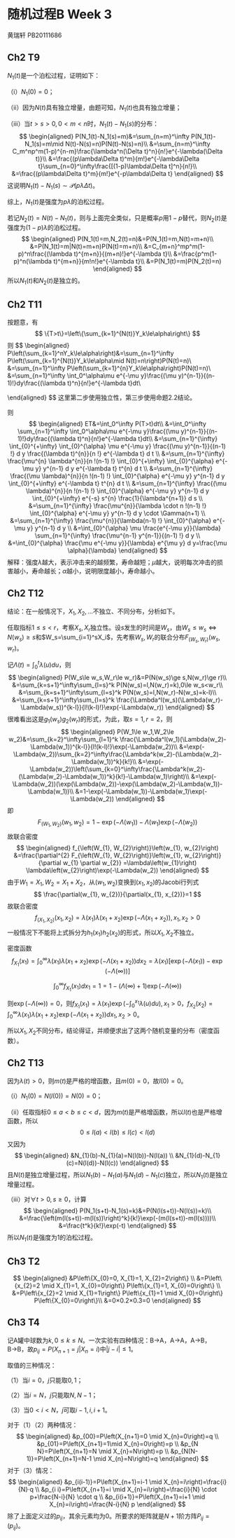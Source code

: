 # 随机过程B Week 3

黄瑞轩 PB20111686

## Ch2 T9

$N_1(t)$是一个泊松过程，证明如下：

（i）$N_1(0)=0$；

（ii）因为$N(t)$具有独立增量，由题可知，$N_1(t)$也具有独立增量；

（iii）当$t>s>0,0<m<n$时，$N_1(t)-N_1(s)$的分布：
$$
\begin{aligned}
P(N_1(t)-N_1(s)=m)&=\sum_{n=m}^\infty P(N_1(t)-N_1(s)=m\mid N(t)-N(s)=n)P(N(t)-N(s)=n)\\
&=\sum_{n=m}^\infty C_m^np^m(1-p)^{n-m}\frac{\lambda^n(\Delta t)^n}{n!}e^{-\lambda(\Delta t)}\\
&=\frac{(p\lambda\Delta t)^m}{m!}e^{-\lambda\Delta t}\sum_{n=0}^\infty\frac{[(1-p)\lambda\Delta t]^n}{n!}\\
&=\frac{(p\lambda\Delta t)^m}{m!}e^{-p\lambda\Delta t}
\end{aligned}
$$
这说明$N_1(t)-N_1(s)\sim\mathcal{P}(p\lambda\Delta t)$。

综上，$N_1(t)$是强度为$p\lambda$的泊松过程。

若记$N_2(t)=N(t)-N_1(t)$，则与上面完全类似，只是概率$p$用$1-p$替代，则$N_2(t)$是强度为$(1-p)\lambda$的泊松过程。
$$
\begin{aligned}
P(N_1(t)=m,N_2(t)=n)&=P(N_1(t)=m,N(t)=m+n)\\
&=P(N_1(t)=m|N(t)=m+n)P(N(t)=m+n)\\
&=C_{m+n}^mp^m(1-p)^n\frac{(\lambda t)^{m+n}}{(m+n)!}e^{-\lambda t}\\
&=\frac{p^m(1-p)^n(\lambda t)^{m+n}}{m!n!}e^{-\lambda t}\\
&=P(N_1(t)=m)P(N_2(t)=n)
\end{aligned}
$$
所以$N_1(t)$和$N_2(t)$是独立的。

## Ch2 T11

按题意，有
$$
\{T>t\}=\left\{\sum_{k=1}^{N(t)}Y_k\le\alpha\right\}
$$
则
$$
\begin{aligned}
P\left(\sum_{k=1}^nY_k\le\alpha\right)&=\sum_{n=1}^\infty P\left(\sum_{k=1}^{N(t)}Y_k\le\alpha\mid N(t)=n\right)P(N(t)=n)\\
&=\sum_{n=1}^\infty P\left(\sum_{k=1}^{n}Y_k\le\alpha\right)P(N(t)=n)\\
&=\sum_{n=1}^\infty \int_0^\alpha\mu e^{-\mu y}\frac{(\mu y)^{n-1}}{(n-1)!}dy\frac{(\lambda t)^n}{n!}e^{-\lambda t}dt\\

\end{aligned}
$$
这里第二步使用独立性，第三步使用命题2.2结论。

则
$$
\begin{aligned}
ET&=\int_0^\infty P(T>t)dt\\
&=\int_0^\infty \sum_{n=1}^\infty \int_0^\alpha\mu e^{-\mu y}\frac{(\mu y)^{n-1}}{(n-1)!}dy\frac{(\lambda t)^n}{n!}e^{-\lambda t}dt\\
&=\sum_{n=1}^{\infty} \int_{0}^{+\infty} \int_{0}^{\alpha} \mu e^{-\mu y} \frac{(\mu y)^{n-1}}{(n-1) !} d y \frac{(\lambda t)^{n}}{n !} e^{-\lambda t} d t \\
&=\sum_{n=1}^{\infty} \frac{\mu^{n} \lambda^{n}}{n !(n-1) !} \int_{0}^{+\infty} \int_{0}^{\alpha} e^{-\mu y} y^{n-1} d y e^{-\lambda t} t^{n} d t \\
&=\sum_{n=1}^{\infty} \frac{(\mu \lambda)^{n}}{n !(n-1) !} \int_{0}^{\alpha} e^{-\mu y} y^{n-1} d y \int_{0}^{+\infty} e^{-\lambda t} t^{n} d t \\
&=\sum_{n=1}^{\infty} \frac{(\mu \lambda)^{n}}{n !(n-1) !} \int_{0}^{\alpha} e^{-\mu y} y^{n-1} d y \int_{0}^{+\infty} e^{-s} s^{n} \frac{1}{\lambda^{n+1}} d s \\
&=\sum_{n=1}^{\infty} \frac{\mu^{n}}{\lambda \cdot n !(n-1) !} \int_{0}^{\alpha} e^{-\mu y} y^{n-1} d y \cdot \Gamma(n+1) \\
&=\sum_{n=1}^{\infty} \frac{\mu^{n}}{\lambda(n-1) !} \int_{0}^{\alpha} e^{-\mu y} y^{n-1} d y \\
&=\int_{0}^{\alpha} \mu \frac{e^{-\mu y}}{\lambda} \sum_{n=1}^{\infty} \frac{\mu^{n-1} y^{n-1}}{(n-1) !} d y \\
&=\int_{0}^{\alpha} \frac{\mu e^{-\mu y}}{\lambda} e^{\mu y} d y=\frac{\mu \alpha}{\lambda}
\end{aligned}
$$
解释：强度$\lambda$越大，表示冲击来的越频繁，寿命越短；$\mu$越大，说明每次冲击的损害越小，寿命越长；$\alpha$越小，说明限度越小，寿命越小。

## Ch2 T12

结论：在一般情况下，$X_1,X_2,...$不独立、不同分布，分析如下。

任取指标$1\le s<r$，考察$X_s,X_r$独立性。设$s$发生的时间是$W_s$，由$W_s\le w_s\Leftrightarrow N(w_s)\ge s$和$W_s=\sum_{i=1}^sX_i$，先考察$W_s,W_r$的联合分布$F_{(W_s,W_r)}(w_s,w_r)$。

记$\displaystyle\Lambda(t)=\int_0^t\lambda(u)du$，则
$$
\begin{aligned}
P(W_s\le w_s,W_r\le w_r)&=P(N(w_s)\ge s,N(w_r)\ge r)\\
&=\sum_{k=s+1}^\infty\sum_{l=s}^k P(N(w_s)=l,N(w_r)=k),0\le w_s<w_r\\
&=\sum_{k=s+1}^\infty\sum_{l=s}^k P(N(w_s)=l,N(w_r)-N(w_s)=k-l)\\
&=\sum_{k=s+1}^\infty\sum_{l=s}^k \frac{\Lambda^l(w_s)(\Lambda(w_r)-\Lambda(w_s))^{k-l}}{l!(k-l)!}\exp(-\Lambda(w_r))
\end{aligned}
$$
很难看出这是$g_1(w_s)g_2(w_r)$的形式，为此，取$s=1,r=2$，则
$$
\begin{aligned}
P(W_1\le w_1,W_2\le w_2)&=\sum_{k=2}^\infty\sum_{l=1}^k \frac{\Lambda^l(w_1)(\Lambda(w_2)-\Lambda(w_1))^{k-l}}{l!(k-l)!}\exp(-\Lambda(w_2))\\
&=\exp(-\Lambda(w_2))\sum_{k=2}^\infty\frac{\Lambda^k(w_2)-(\Lambda(w_2)-\Lambda(w_1))^k}{k!}\\
&=\exp(-\Lambda(w_2))\left(\sum_{k=0}^\infty\frac{\Lambda^k(w_2)-(\Lambda(w_2)-\Lambda(w_1))^k}{k!}-\Lambda(w_1)\right)\\
&=\exp(-\Lambda(w_2))(\exp(\Lambda(w_2))-\exp(\Lambda(w_2)-\Lambda(w_1))-\Lambda(w_1))\\
&=1-\exp(-\Lambda(w_1))-\Lambda(w_1)\exp(-\Lambda(w_2))
\end{aligned}
$$
即
$$
F_{(W_1,W_2)}(w_1,w_2)=1-\exp(-\Lambda(w_1))-\Lambda(w_1)\exp(-\Lambda(w_2))
$$
故联合密度
$$
\begin{aligned}
f_{\left(W_{1}, W_{2}\right)}\left(w_{1}, w_{2}\right) &=\frac{\partial^{2} F_{\left(W_{1}, W_{2}\right)}\left(w_{1}, w_{2}\right)}{\partial w_{1} \partial w_{2}} =\lambda\left(w_{1}\right) \lambda\left(w_{2}\right)\exp(-\Lambda(w_2))
\end{aligned}
$$
由于$W_{1}=X_{1}, W_{2}=X_{1}+X_{2}$，从$\left(w_{1}, w_{2}\right)$变换到$\left(x_{1}, x_{2}\right)$的Jacobi行列式
$$
\frac{\partial(w_{1}, w_{2})}{\partial(x_{1}, x_{2})}=1
$$
故联合密度
$$
f_{(X_{1}, X_{2})}(x_{1}, x_{2})=\lambda(x_{1}) \lambda(x_{1}+x_{2})\exp(-\Lambda(x_1+x_2)), x_{1}, x_{2}>0
$$
一般情况下不能将上式拆分为$h_1(x_1)h_2(x_2)$的形式，所以$X_1,X_2$不独立。

密度函数
$$
f_{X_1}(x_1)=\int_0^\infty\lambda(x_1)\lambda(x_1+x_2)\exp(-\Lambda(x_1+x_2))dx_2=\lambda(x_1)[\exp(-\Lambda(x_1))-\exp(-\Lambda(\infty))]
$$

$$
\int_0^\infty f_{X_1}(x_1)dx_1=1=1-(\Lambda(\infty)+1)\exp(-\Lambda(\infty))
$$

则$\exp(-\Lambda(\infty))=0$，则$f_{X_1}(x_1)=\lambda(x_1)\displaystyle\exp\left(-\int_0^{x_1}\lambda(u)du\right),x_1>0$，$f_{X_2}(x_2)=\displaystyle\int_0^\infty\lambda(x_{1}) \lambda(x_{1}+x_{2})\exp(-\Lambda(x_1+x_2))dx_1,x_2>0$。

所以$X_1,X_2$不同分布，结论得证，并顺便求出了这两个随机变量的分布（密度函数）。

## Ch2 T13

因为$\lambda(t)>0$，则$m(t)$是严格的增函数，且$m(0)=0$，故$l(0)=0$。

（i）$N_1(0)=N(l(0))=N(0)=0$；

（ii）任取指标$0\le a<b\le c<d$，因为$m(t)$是严格增函数，所以$l(t)$也是严格增函数，所以
$$
0\le l(a)<l(b)\le l(c)<l(d)
$$
又因为
$$
\begin{aligned}
&N_{1}(b)-N_{1}(a)=N(l(b))-N(l(a)) \\
&N_{1}(d)-N_{1}(c)=N(l(d))-N(l(c))
\end{aligned}
$$
且$N(t)$是独立增量过程，所以$N_{1}(b)-N_{1}(a)$与$N_{1}(d)-N_{1}(c)$独立，所以$N_1(t)$是独立增量过程。

（iii）对$\forall t>0,s\ge 0$，计算
$$
\begin{aligned}
P(N_1(s+t)-N_1(s)=k)&=P(N(l(s+t))-N(l(s))=k)\\
&=\frac{\left(m(l(s+t))-m(l(s))\right)^k}{k!}\exp(-(m(l(s+t))-m(l(s))))\\
&=\frac{t^k}{k!}\exp(-t)
\end{aligned}
$$
所以$N_1(t)$是强度为1的泊松过程。

## Ch3 T2

$$
\begin{aligned}
&P\left\{X_{0}=0, X_{1}=1, X_{2}=2\right\} \\
&=P\left\{x_{2}=2 \mid X_{1}=1, X_{0}=0\right\} P\left\{x_{1}=1, X_{0}=0\right\} \\
&=P\left\{x_{2}=2 \mid X_{1}=1\right\} P\left\{x_{1}=1 \mid X_{0}=0\right\} P\left\{X_{0}=0\right\}\\
&=0×0.2×0.3=0
\end{aligned}
$$

## Ch3 T4

记A罐中球数为$k,0\le k\le N$。一次实验有四种情况：B→A，A→A，A→B，B→B，故$p_{ij}=P(X_{n+1}=j|X_n=i)$中$|j-i|\le 1$。

取值的三种情况：

（1）当$i=0$，$j$只能取$0,1$；

（2）当$i=N$，$j$只能取$N,N-1$；

（3）当$0<i<N$，$j$可取$i-1,i,i+1$。

对于（1）（2）两种情况：
$$
\begin{aligned}
&p_{00}=P\left(X_{n+1}=0 \mid X_{n}=0\right)=q \\
&p_{01}=P\left(X_{n+1}=1\mid X_{n}=0\right)=p \\
&p_{N N}=P\left(X_{n+1}=N \mid X_{n}=N\right)=p \\
&p_{N(N-1)}=P\left(X_{n+1}=N-1 \mid X_{n}=N\right)=q
\end{aligned}
$$
对于（3）情况：
$$
\begin{aligned}
&p_{i(i-1)}=P\left(X_{n+1}=i-1 \mid X_{n}=i\right)=\frac{i}{N}·q \\
&p_{i i}=P\left(X_{n+1}=i \mid X_{n}=i\right)=\frac{i}{N} \cdot p+\frac{N-i}{N} \cdot q \\
&p_{i(i+1)}=P\left(X_{n+1}=i+1 \mid X_{n}=i\right)=\frac{N-i}{N} p
\end{aligned}
$$
除了上面定义过的$p_{ij}$，其余元素均为0。所要求的矩阵就是$N+1$阶方阵$P_{ij}=(p_{ij})$。









































































